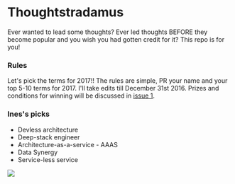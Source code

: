 # Thoughtstradamus

Ever wanted to lead some thoughts? Ever led thoughts BEFORE they become popular and you wish you had gotten credit for it? This repo is for you!

### Rules
Let's pick the terms for 2017!! The rules are simple, PR your name and your top 5-10 terms for 2017. I'll take edits till December 31st 2016. Prizes and conditions for winning will be discussed in [issue 1](https://github.com/Randommood/Thoughtleaders/issues/1).

### Ines's picks
* Devless architecture
* Deep-stack engineer
* Architecture-as-a-service - AAAS
* Data Synergy
* Service-less service



![](http://i.giphy.com/l0MYEqEzwMWFCg8rm.gif)
